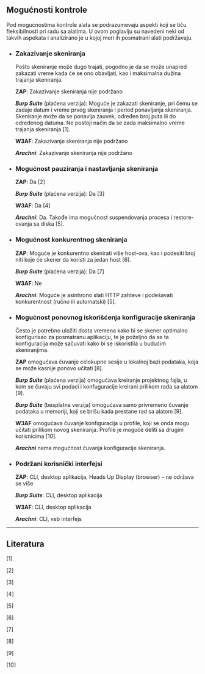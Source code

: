 ## Mogućnosti kontrole

Pod mogućnostima kontrole alata se podrazumevaju aspekti koji se tiču fleksibilnosti pri radu sa alatima. U ovom poglavlju su navedeni neki od takvih aspekata i analizirano je u kojoj meri ih posmatrani alati podržavaju. 

- ### Zakazivanje skeniranja

    Pošto skeniranje može dugo trajati, pogodno je da se može unapred zakazati vreme kada će se ono obavljati, kao i maksimalna dužina trajanja skeniranja.

    **ZAP**: Zakazivanje skeniranja nije podržano

    ***Burp Suite*** (plaćena verzija): Moguće je zakazati skeniranje, pri čemu se zadaje datum i vreme prvog skeniranja i period ponavljanja skeniranja. Skeniranje može da se ponavlja zauvek, određen broj puta ili do određenog datuma. Ne postoji način da se zada maksimalno vreme trajanja skeniranja [1].

    **W3AF**: Zakazivanje skeniranja nije podržano

    ***Arachni***: Zakazivanje skeniranja nije podržano

- ### Mogućnost pauziranja i nastavljanja skeniranja
    
    **ZAP**: Da [2]

    ***Burp Suite*** (plaćena verzija): Da [3]

    **W3AF**: Da [4]

    ***Arachni***: Da. Takođe ima mogućnost suspendovanja procesa i restore-ovanja sa diska [5].

- ### Mogućnost konkurentnog skeniranja

    **ZAP**: Moguće je konkurentno skenirati više host-ova, kao i podesiti broj niti koje će skener da koristi za jedan host [6].

    ***Burp Suite*** (plaćena verzija): Da [7]

    **W3AF**: Ne

    ***Arachni***: Moguće je asinhrono slati HTTP zahteve i podešavati konkurentnost (ručno ili automatski) [5].

- ### Mogućnost ponovnog iskorišćenja konfiguracije skeniranja

    Često je potrebno uložiti dosta vremena kako bi se skener optimalno konfigurisao za posmatranu aplikaciju, te je poželjno da se ta konfiguracija može sačuvati kako bi se iskoristila u budućim skeniranjima.

    **ZAP** omogućava čuvanje celokupne sesije u lokalnoj bazi podataka, koja se može kasnije ponovo učitati [8].

    ***Burp Suite*** (plaćena verzija) omogućava kreiranje projektnog fajla, u kom se čuvaju svi podaci i konfuguracije kreirani prilikom rada sa alatom [9].

    ***Burp Suite*** (besplatna verzija) omogućava samo privremeno čuvanje podataka u memoriji, koji se brišu kada prestane rad sa alatom [9].

    **W3AF** omogućava čuvanje konfiguracija u profile, koji se onda mogu učitati prilikom novog skeniranja. Profile je moguće deliti sa drugim korisnicima [10].

    ***Arachni*** nema mogućnost čuvanja konfiguracije skeniranja.

- ### Podržani korisnički interfejsi

    **ZAP**: CLI, desktop aplikacija, Heads Up Display (browser) – ne održava se više

    ***Burp Suite***: CLI, desktop aplikacija

    **W3AF**: CLI, desktop aplikacija

    ***Arachni***: CLI, veb interfejs

----
## Literatura

[1]

[2]

[3]

[4]

[5]

[6]

[7]

[8]

[9]

[10]